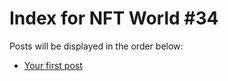 # Index for NFT World #34
Posts will be displayed in the order below:

- [Your first post](./001-first.md)


